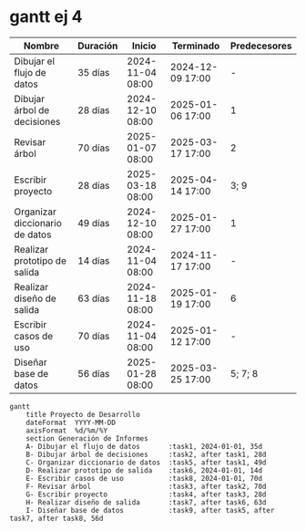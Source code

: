 # gantt ej 4
| Nombre                        | Duración | Inicio           | Terminado       | Predecesores |
|-------------------------------|----------|------------------|-----------------|--------------|
| Dibujar el flujo de datos     | 35 días  | 2024-11-04 08:00 | 2024-12-09 17:00 | -            |
| Dibujar árbol de decisiones   | 28 días  | 2024-12-10 08:00 | 2025-01-06 17:00 | 1            |
| Revisar árbol                 | 70 días  | 2025-01-07 08:00 | 2025-03-17 17:00 | 2            |
| Escribir proyecto             | 28 días  | 2025-03-18 08:00 | 2025-04-14 17:00 | 3; 9         |
| Organizar diccionario de datos| 49 días  | 2024-12-10 08:00 | 2025-01-27 17:00 | 1            |
| Realizar prototipo de salida  | 14 días  | 2024-11-04 08:00 | 2024-11-17 17:00 | -            |
| Realizar diseño de salida     | 63 días  | 2024-11-18 08:00 | 2025-01-19 17:00 | 6            |
| Escribir casos de uso         | 70 días  | 2024-11-04 08:00 | 2025-01-12 17:00 | -            |
| Diseñar base de datos         | 56 días  | 2025-01-28 08:00 | 2025-03-25 17:00 | 5; 7; 8      |

```mermaid
gantt
    title Proyecto de Desarrollo
    dateFormat  YYYY-MM-DD
    axisFormat  %d/%m/%Y
    section Generación de Informes
    A- Dibujar el flujo de datos       :task1, 2024-01-01, 35d
    B- Dibujar árbol de decisiones     :task2, after task1, 28d
    C- Organizar diccionario de datos  :task5, after task1, 49d
    D- Realizar prototipo de salida    :task6, 2024-01-01, 14d
    E- Escribir casos de uso           :task8, 2024-01-01, 70d
    F- Revisar árbol                   :task3, after task2, 70d
    G- Escribir proyecto               :task4, after task3, 28d
    H- Realizar diseño de salida       :task7, after task6, 63d
    I- Diseñar base de datos           :task9, after task5, after task7, after task8, 56d
